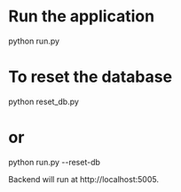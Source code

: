 # Run the application
python run.py

# To reset the database
python reset_db.py
# or
python run.py --reset-db

Backend will run at http://localhost:5005.
